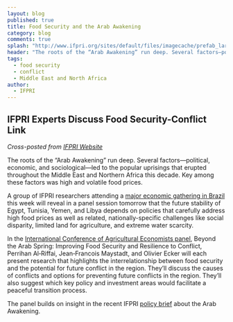 ```yaml
---
layout: blog
published: true
title: Food Security and the Arab Awakening
category: blog
comments: true
splash: "http://www.ifpri.org/sites/default/files/imagecache/prefab_large/Farmer%20Egypt.jpg"
header: "The roots of the “Arab Awakening” run deep. Several factors—political, economic, and sociological—led to the popular uprisings that erupted throughout the Middle East and Northern Africa this decade. Key among these factors was high and volatile food prices."
tags: 
  - food security
  - conflict
  - Middle East and North Africa
author: 
  - IFPRI
---
```


## IFPRI Experts Discuss Food Security-Conflict Link

_Cross-posted from [IFPRI Website](http://www.ifpri.org/blog/food-security-and-arab-awakening)_

The roots of the “Arab Awakening” run deep. Several factors—political, economic, and sociological—led to the popular uprisings that erupted throughout the Middle East and Northern Africa this decade. Key among these factors was high and volatile food prices.
<!-- more -->
A group of IFPRI researchers attending a [major economic gathering in Brazil](http://www.itarget.com.br/newclients/sober.org.br/icae_2012/) this week will reveal in a panel session tomorrow that the future stability of Egypt, Tunisia, Yemen, and Libya depends on policies that carefully address high food prices as well as related, nationally-specific challenges like social disparity, limited land for agriculture, and extreme water scarcity.

In the [International Conference of Agricultural Economists panel](http://iaae.confex.com/iaae/iaae28/webprogram/Session3099.html), Beyond the Arab Spring: Improving Food Security and Resilience to Conflict, Perrihan Al‐Riffai, Jean‐Francois Maystadt, and Olivier Ecker will each present research that highlights the interrelationship between food security and the potential for future conflict in the region. They’ll discuss the causes of conflicts and options for preventing future conflicts in the region. They’ll also suggest which key policy and investment areas would facilitate a peaceful transition process.

The panel builds on insight in the recent IFPRI [policy brief](http://www.ifpri.org/publication/beyond-arab-awakening) about the Arab Awakening.